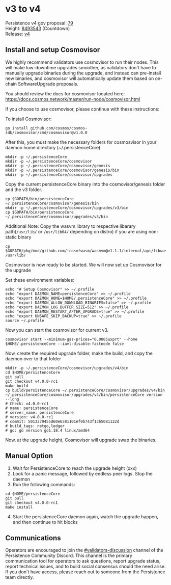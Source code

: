 # v3 to v4

Persistence v4 gov proposal: [79](https://www.mintscan.io/persistence/proposals/79) \
Height: [8493543](https://testnet.mintscan.io/persistence-testnet/blocks/8493543) (Countdown) \
Release: [v4](https://github.com/persistenceOne/persistenceCore/releases/tag/v4.0.0-rc1)

## Install and setup Cosmovisor
We highly recommend validators use cosmovisor to run their nodes. This will make low-downtime
upgrades smoother, as validators don't have to manually upgrade binaries during the upgrade,
and instead can pre-install new binaries, and cosmovisor will automatically update them based
on on-chain SoftwareUpgrade proposals.

You should review the docs for cosmovisor located here: https://docs.cosmos.network/master/run-node/cosmovisor.html

If you choose to use cosmovisor, please continue with these instructions:

To install Cosmovisor:
```
go install github.com/cosmos/cosmos-sdk/cosmovisor/cmd/cosmovisor@v1.0.0
```
After this, you must make the necessary folders for cosmosvisor in your daemon home directory (~/.persistenceCore).
```
mkdir -p ~/.persistenceCore
mkdir -p ~/.persistenceCore/cosmovisor
mkdir -p ~/.persistenceCore/cosmovisor/genesis
mkdir -p ~/.persistenceCore/cosmovisor/genesis/bin
mkdir -p ~/.persistenceCore/cosmovisor/upgrades
```

Copy the current persistenceCore binary into the cosmovisor/genesis folder and the v3 folder.
```
cp $GOPATH/bin/persistenceCore ~/.persistenceCore/cosmovisor/genesis/bin
mkdir -p ~/.persistenceCore/cosmovisor/upgrades/v3/bin
cp $GOPATH/bin/persistenceCore ~/.persistenceCore/cosmovisor/upgrades/v3/bin
```
Additional Note: Copy the wasvm library to respective libarary path(`/usr/lib/` or `/usr/lib64/` depending on distro) if you are using non-static binary
```
cp $GOPATH/pkg/mod/github.com/!cosm!wasm/wasmvm@v1.1.1/internal/api/libwasmvm.x86_64.so /usr/lib/
```

Cosmovisor is now ready to be started. We will now set up Cosmovisor for the upgrade

Set these environment variables:
```
echo "# Setup Cosmovisor" >> ~/.profile
echo "export DAEMON_NAME=persistenceCore" >> ~/.profile
echo "export DAEMON_HOME=$HOME/.persistenceCore" >> ~/.profile
echo "export DAEMON_ALLOW_DOWNLOAD_BINARIES=false" >> ~/.profile
echo "export DAEMON_LOG_BUFFER_SIZE=512" >> ~/.profile
echo "export DAEMON_RESTART_AFTER_UPGRADE=true" >> ~/.profile
echo "export UNSAFE_SKIP_BACKUP=true" >> ~/.profile
source ~/.profile
```

Now you can start the cosmovisor for current v3.
```
cosmovisor start --minimum-gas-prices="0.0005uxprt" --home $HOME/.persistenceCore --iavl-disable-fastnode false
```

Now, create the required upgrade folder, make the build, and copy the daemon over to that folder
```
mkdir -p ~/.persistenceCore/cosmovisor/upgrades/v4/bin
cd $HOME/persistenceCore
git pull
git checkout v4.0.0-rc1
make build
cp build/persistenceCore ~/.persistenceCore/cosmovisor/upgrades/v4/bin
~/.persistenceCore/cosmovisor/upgrades/v4/bin/persistenceCore version --long
# Check: v4.0.0-rc1
# name: persistenceCore
# server_name: persistenceCore
# version: v4.0.0-rc1
# commit: 5013279455d60e6581101ef0b743f13b5081122d
# build_tags: netgo,ledger
# go: go version go1.18.4 linux/amd64
```
Now, at the upgrade height, Cosmovisor will upgrade swap the binaries.

## Manual Option
1. Wait for PersistenceCore to reach the upgrade height (xxx)
2. Look for a panic message, followed by endless peer logs. Stop the daemon
3. Run the following commands:
```
cd $HOME/persistenceCore
git pull
git checkout v4.0.0-rc1
make install
```
4. Start the persistenceCore daemon again, watch the upgrade happen, and then continue to hit blocks

## Communications
Operators are encouraged to join the [#validators-discussion](https://discord.gg/hnvDDzRFrV) 
channel of the Persistence Community Discord. This channel is the primary communication tool 
for operators to ask questions, report upgrade status, report technical issues, and to build 
social consensus should the need arise. If you don't have access, please reach out to someone 
from the Persistence team directly.
